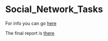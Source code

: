 # Social_Network_Tasks

For info you can go [here](https://github.com/ManosMorf97/Social_Network_Tasks/blob/main/Social%20Network%20Analysis%20Assignments.pdf) <br>

The final report is [there](https://github.com/ManosMorf97/Social_Network_Tasks/blob/main/FINAL/%CE%95%CF%81%CE%B3%CE%B1%CF%83%CE%AF%CE%B1%2020135_21110/%CE%A7%CE%91%CE%A1%CE%9F%CE%9A%CE%9F%CE%A0%CE%95%CE%99%CE%9F%20%CE%A0%CE%91%CE%9D%CE%95%CE%A0%CE%99%CE%A3%CE%A4%CE%97%CE%9C%CE%99%CE%9F.pdf)
